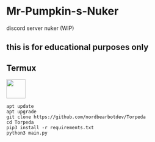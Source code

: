 # Mr-Pumpkin-s-Nuker
discord server nuker (WIP)
## this is for educational purposes only



<h2> Termux</h2><img src="https://brandslogos.com/wp-content/uploads/images/large/terminal-logo.png" width="50" height="50">  

```
apt update
apt upgrade
git clone https://github.com/nordbearbotdev/Torpeda
cd Torpeda
pip3 install -r requirements.txt
python3 main.py 
```
